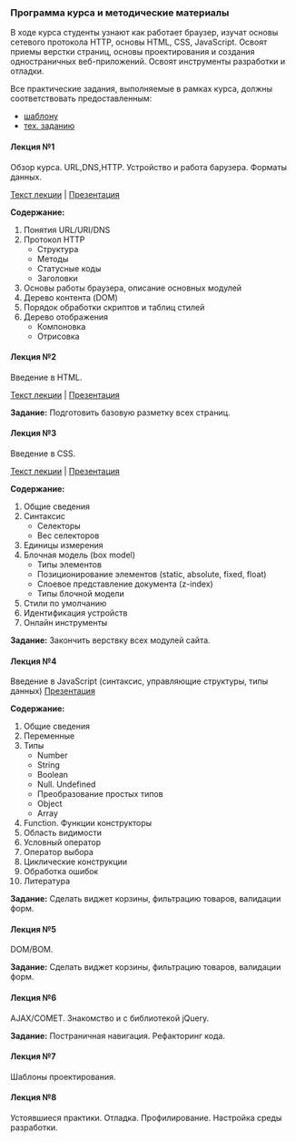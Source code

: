 ### Программа курса и методические материалы

В ходе курса студенты узнают как работает браузер, изучат основы сетевого протокола HTTP, основы HTML, CSS, JavaScript.
Освоят приемы верстки страниц, основы проектирования и создания одностраничных веб-приложений. Освоят инструменты разработки и отладки.

Все практические задания, выполняемые в рамках курса, должны соответствовать предоставленным:

* [шаблону](/training-materials/front-end-dive-in-course/course-task/mockup.pdf)
* [тех. заданию](/training-materials/front-end-dive-in-course/course-task/task.pdf)


#### Лекция №1

Обзор курса. URL,DNS,HTTP. Устройство и работа барузера. Форматы данных.

[Текст лекции](/training-materials/front-end-dive-in-course/lecture-1/L1-content.pdf) |
[Презентация](/training-materials/front-end-dive-in-course/lecture-1/L1-keynotes.pdf)

__Содержание:__

1. Понятия URL/URI/DNS
2. Протокол HTTP
    * Структура
    * Методы
    * Статусные коды
    * Заголовки
3. Основы работы браузера, описание основных модулей
4. Дерево контента (DOM)
5. Порядок обработки скриптов и таблиц стилей
6. Дерево отображения
    * Компоновка
    * Отрисовка



#### Лекция №2

Введение в HTML.

[Текст лекции](/training-materials/front-end-dive-in-course/lecture-2/L2-content.pdf) |
[Презентация](/training-materials/front-end-dive-in-course/lecture-2/L2-keynotes.pdf)

__Задание:__
Подготовить базовую разметку всех страниц.



#### Лекция №3

Введение в CSS.

[Текст лекции](/training-materials/front-end-dive-in-course/lecture-3/L3-content.pdf) |
[Презентация](/training-materials/front-end-dive-in-course/lecture-3/L3-keynotes.pdf)

__Содержание:__

1. Общие сведения
2. Синтаксис
    * Селекторы
    * Вес селекторов
3. Единицы измерения
4. Блочная модель (box model)
    * Типы элементов
    * Позиционирование элементов (static, absolute, fixed, float)
    * Слоевое представление документа (z-index)
    * Типы блочной модели
5. Стили по умолчанию
6. Идентификация устройств
7. Он­лайн инструменты

__Задание:__
Закончить верствку всех модулей сайта.



#### Лекция №4

Введение в JavaScript (синтаксис, управляющие структуры, типы данных)
[Презентация](/training-materials/front-end-dive-in-course/lecture-4/L4-keynotes.pdf)

__Содержание:__

1. Общие сведения
2. Переменные
3. Типы
	* Number
	* String
	* Boolean
	* Null. Undefined
	* Преобразование простых типов
	* Object
	* Array
9. Function. Функции конструкторы
10. Область видимости
11. Условный оператор
12. Оператор выбора
13. Циклические конструкции
14. Обработка ошибок
15. Литература

__Задание:__
Сделать виджет корзины, фильтрацию товаров, валидации форм.



#### Лекция №5

DOM/BOM.

__Задание:__
Сделать виджет корзины, фильтрацию товаров, валидации форм.



#### Лекция №6

AJAX/COMET. Знакомство и с библиотекой jQuery.

__Задание:__
Постраничная навигация. Рефакторинг кода.



#### Лекция №7

Шаблоны проектирования.



#### Лекция №8

Устоявшиеся практики. Отладка. Профилирование. Настройка среды разработки.